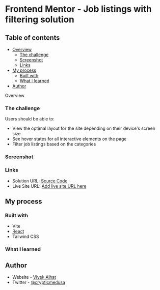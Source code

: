 # Frontend Mentor - Job listings with filtering solution

## Table of contents

- [Overview](#overview)
  - [The challenge](#the-challenge)
  - [Screenshot](#screenshot)
  - [Links](#links)
- [My process](#my-process)
  - [Built with](#built-with)
  - [What I learned](#what-i-learned)
- [Author](#author)

Overview

### The challenge

Users should be able to:

- View the optimal layout for the site depending on their device's screen size
- See hover states for all interactive elements on the page
- Filter job listings based on the categories

### Screenshot

### Links

- Solution URL: [Source Code](https://github.com/VivekAlhat/Frontend-Mentor-Challenges/tree/main/job-listings)
- Live Site URL: [Add live site URL here](https://your-live-site-url.com)

## My process

### Built with

- Vite
- [React](https://reactjs.org/)
- Tailwind CSS

### What I learned

## Author

- Website - [Vivek Alhat](https://www.vivekalhat.xyz)
- Twitter - [@crypticmedusa](https://www.twitter.com/crypticmedusa)
